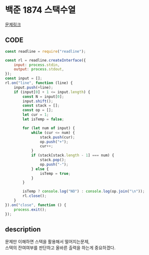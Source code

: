 # 백준 1874 스택수열

[문제링크](https://www.acmicpc.net/problem/1874)

## CODE

```js
const readline = require("readline");

const rl = readline.createInterface({
	input: process.stdin,
	output: process.stdout,
});
const input = [];
rl.on("line", function (line) {
	input.push(+line);
	if (input[0] + 1 <= input.length) {
		const N = input[0];
		input.shift();
		const stack = [];
		const op = [];
		let cur = 1;
		let isTemp = false;

		for (let num of input) {
			while (cur <= num) {
				stack.push(cur);
				op.push("+");
				cur++;
			}
			if (stack[stack.length - 1] === num) {
				stack.pop();
				op.push("-");
			} else {
				isTemp = true;
			}
		}

		isTemp ? console.log("NO") : console.log(op.join("\n"));
		rl.close();
	}
}).on("close", function () {
	process.exit();
});
```

## description

문제만 이해하면 스택을 활용해서 떨어지는문제,  
스택의 잔여여부를 판단하고 올바른 출력을 하는게 중요하겠다.
